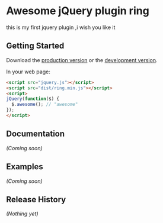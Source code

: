 # Awesome jQuery plugin ring

this is my first jquery plugin ,i wish you like it

## Getting Started

Download the [production version][min] or the [development version][max].

[min]: https://raw.github.com/dilidilidi/jquery-ring/master/dist/jquery.ring.min.js
[max]: https://raw.github.com/dilidilidi/jquery-ring/master/dist/jquery.ring.js

In your web page:

```html
<script src="jquery.js"></script>
<script src="dist/ring.min.js"></script>
<script>
jQuery(function($) {
  $.awesome(); // "awesome"
});
</script>
```

## Documentation
_(Coming soon)_

## Examples
_(Coming soon)_

## Release History
_(Nothing yet)_
